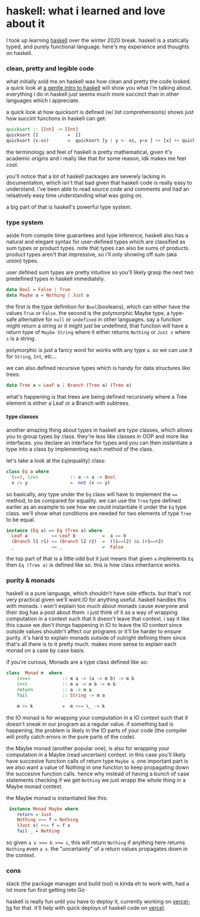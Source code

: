 # haskell: what i learned and love about it
I took up learning [haskell](https://www.haskell.org/) over the winter 2020 break. haskell is a statically typed, and purely functional language. here's my experience and thoughts on haskell.

### clean, pretty and legible code
what initially sold me on haskell was how clean and pretty the code looked. a quick look at [a gentle intro to haskell](https://www.haskell.org/tutorial/index.html) will show you what i'm talking about. everything i do in haskell just seems much more succinct than in other languages which i appreciate.

a quick look at how quicksort is defined (w/ list comprehensions) shows just how succint functions in haskell can get:

```hs
quicksort :: [Int] -> [Int]
quicksort []           =  []
quicksort (x:xs)       =  quicksort [y | y <- xs, y<x ] ++ [x] ++ quicksort [y | y <- xs, y>=x]
```

the terminology and feel of haskell is pretty mathematical, given it's academic origins and i really like that for some reason, idk makes me feel cool.

you'll notice that a lot of haskell packages are severely lacking in documentation, which isn't that bad given that haskell code is really easy to understand. i've been able to read source code and comments and had an relaatively easy time understanding what was going on.

a big part of that is haskell's powerful type system.

### type system
aside from compile time guarantees and type inference, haskell also has a natural and elegant syntax for user-defined types which are classified as sum types or product types. note that types can also be sums of products. product types aren't that impressive, so i'll only showing off sum (aka union) types.

user defined sum types are pretty intuitive so you'll likely grasp the next two predefined types in haskell immediately.

```hs
data Bool = False | True
data Maybe a = Nothing | Just a
```

the first is the type definition for `Bool`(booleans), which can either have the values `True` or `False`.
the second is the polymorphic Maybe type, a type-safe alternative for `null` or `undefined` in other languages. say a function might return a string or it might just be undefined, that function will have a return type of `Maybe String` where it either returns `Nothing` or `Just s` where `s` is a string.

polymorphic is just a fancy word for works with any type `a`. so we can use it for `String`, `Int`, etc...

we can also defined recursive types which is handy for data structures like trees:
```hs
data Tree a = Leaf a | Branch (Tree a) (Tree a)
```
what's happening is that trees are being defined recursively where a Tree element is either a Leaf or a Branch with subtrees.

#### type classes
another amazing thing about types in haskell are type classes, which allows you to group types by class. they're less like classes in OOP and more like interfaces.
you declare an interface for types and you can then instantiate a type into a class by implementing each method of the class.

let's take a look at the `Eq`(equality) class:
```hs
class Eq a where
  (==), (/=)            :: a -> a -> Bool
  x /= y                =  not (x == y)
```
so basically, any type under the `Eq` class will have to implement the `==` method, to be compared for equality. we can use the `Tree` type defined earlier as an example to see how we could instantiate it under the `Eq` type class. we'll show what conditions are needed for two elements of type `Tree` to be equal.
```hs
instance (Eq a) => Eq (Tree a) where 
  Leaf a         == Leaf b          =  a == b
  (Branch l1 r1) == (Branch l2 r2)  =  (l1==l2) && (r1==r2)
  _              == _               =  False
```
the top part of that is a little odd but it just means that given `a` implements `Eq` then `Eq (Tree a)` is defined like so. this is how class inheritance works.

### purity & monads
haskell is a pure language, which shouldn't have side effects. but that's not very practical given we'll want IO for anything useful. haskell handles this with monads. i won't explain too much about monads cause everyone and their dog has a post about them. i just think of it as a way of wrapping computation in a context such that it doesn't leave that context. i say it like this cause we don't things happening in IO to leave the IO context since outside values shouldn't affect our programs or it'll be harder to ensure purity. it's hard to explain monads outside of outright defining them since that's all there is to it pretty much. makes more sense to explain each monad on a case by case basis.

if you're curious, Monads are a type class defined like so:
```hs
class  Monad m  where
    (>>=)            :: m a -> (a -> m b) -> m b
    (>>)             :: m a -> m b -> m b
    return           :: a -> m a
    fail             :: String -> m a

    m >> k           =  m >>= \_ -> k
```

the IO monad is for wrapping your computation in a IO context such that it doesn't sneak in our program as a regular value. if something bad is happening, the problem is likely in the IO parts of your code (the compiler will prolly catch errors in the pure parts of the code).

the Maybe monad (another popular one), is also for wrapping your computation in a Maybe (read uncertain) context. in this case you'll likely have succesive function calls of return type `Maybe a`. one important part is we also want a value of Nothing in one function to keep propagating down the succesive function calls. hence why instead of having a bunch of case statements checking if we get `Nothing` we just wrapp the whole thing in a Maybe monad context.

the Maybe monad is instantiated like this:
```hs
 instance Monad Maybe where
    return = Just
    Nothing >>= f = Nothing
    (Just x) >>= f = f x
    fail _ = Nothing
```

so given `a x >>= b >>= c`, this will return `Nothing` if anything here returns `Nothing` even `a x`. the "uncertainty" of a return values propagates down in the context.

### cons
stack (the package manager and build tool) is kinda eh to work with, had a lot more fun first getting into Go

haskell is really fun until you have to deploy it, currently working on [vercel-hs](https://github.com/ghiliweld/vercel-hs) for that. it'll help with quick deploys of haskell code on [vercel](https://vercel.com/).
